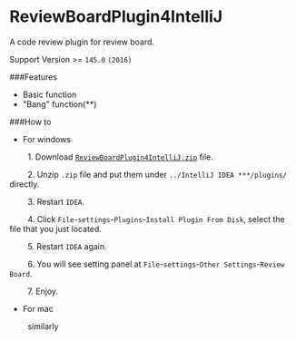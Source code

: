 # ReviewBoardPlugin4IntelliJ
A code review plugin for review board.

Support Version >= `145.0` `(2016)`

###Features
* Basic function
* "Bang" function(**)

###How to
* For windows

&emsp;&emsp; 1. Download [`ReviewBoardPlugin4IntelliJ.zip`](https://github.com/asiaon123/ReviewBoardPlugin4IntelliJ/releases/download/v1.0.0/ReviewBoardPlugin4IntelliJ.zip "download") file.

&emsp;&emsp; 2. Unzip `.zip` file and put them under `../IntelliJ IDEA ***/plugins/` directly.

&emsp;&emsp; 3. Restart `IDEA`.

&emsp;&emsp; 4. Click `File`-`settings`-`Plugins`-`Install Plugin From Disk`, select the file that you just located.

&emsp;&emsp; 5. Restart `IDEA` again.

&emsp;&emsp; 6. You will see setting panel at `File`-`settings`-`Other Settings`-`Review Board`.

&emsp;&emsp; 7. Enjoy.

* For mac

&emsp;&emsp; similarly